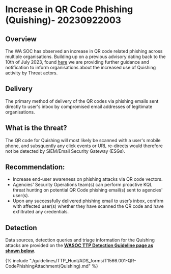# Increase in QR Code Phishing (Quishing)- 20230922003

## Overview

The WA SOC has observed an increase in QR code related phishing across multiple organisations. Building up on a previous advisory dating back to the 10th of July 2023, found [here](20230710003-QR-Code-Phishing-Increase.md) we are providing further guidance and notification to inform organisations about the increased use of Quishing activity by Threat actors.

## Delivery

The primary method of delivery of the QR codes via phishing emails sent directly to user's inbox by compromised email addresses of legitimate organisations.

## What is the threat?

The QR code for Quishing will most likely be scanned with a user's mobile phone, and subsquently any click events or URL re-directs would therefore not be detected by SIEM/Email Security Gateway (ESGs).

## Recommendation:

- Increase end-user awareness on phishing attacks via QR code vectors.
- Agencies' Security Operations team(s) can perform proactive KQL threat hunting on potential QR Code phishing email(s) sent to agencies' user(s).
- Upon any successfully delivered phishing email to user’s inbox, confirm with affected user(s) whether they have scanned the QR code and have exfiltrated any credentials.

## Detection

Data sources, detection queries and triage information for the Quishing attacks are provided on the [**WASOC TTP Detection Guideline page as shown below**](<../guidelines/TTP_Hunt/ADS_forms/T1566.001-QR-CodePhishingAttachment(Quishing).md>).

{% include "./guidelines/TTP_Hunt/ADS_forms/T1566.001-QR-CodePhishingAttachment(Quishing).md" %}
